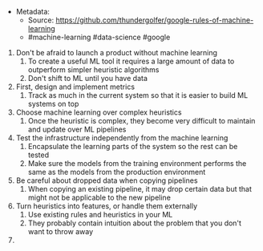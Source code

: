 - Metadata:
    - Source: https://github.com/thundergolfer/google-rules-of-machine-learning
    - #machine-learning #data-science #google
1. Don't be afraid to launch a product without machine learning
	1. To create a useful ML tool it requires a large amount of data to outperform simpler heuristic algorithms
	2. Don't shift to ML until you have data
3. First, design and implement metrics
	1. Track as much in the current system so that it is easier to build ML systems on top
4. Choose machine learning over complex heuristics
	1. Once the heuristic is complex, they become very difficult to maintain and update over ML pipelines
5. Test the infrastructure independently from the machine learning
	1. Encapsulate the learning parts of the system so the rest can be tested
	2. Make sure the models from the training environment performs the same as the models from the production environment
6. Be careful about dropped data when copying pipelines
	1. When copying an existing pipeline, it may drop certain data but that might not be applicable to the new pipeline
7. Turn heuristics into features, or handle them externally
	1. Use existing rules and heuristics in your ML
	2. They probably contain intuition about the problem that you don't want to throw away
8. 
